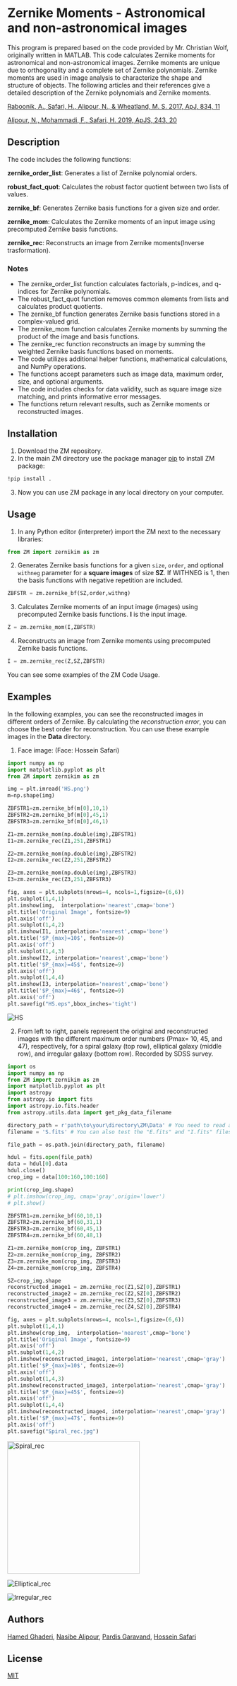 # Zernike Moments - Astronomical and non-astronomical images

This program is prepared based on the code provided by Mr. Christian Wolf, originally written in MATLAB. This code calculates Zernike moments for astronomical and non-astronomical images. Zernike moments are unique due to orthogonality and a complete set of Zernike polynomials. Zernike moments are used in image analysis to characterize the shape and structure of objects. The following articles and their references give a detailed description of the Zernike polynomials and Zernike moments.

[Raboonik, A., Safari, H., Alipour, N., & Wheatland, M. S. 2017, ApJ, 834, 11](https://iopscience.iop.org/article/10.3847/1538-4357/834/1/11/meta)

[Alipour, N., Mohammadi, F., Safari, H. 2019, ApJS, 243, 20](https://iopscience.iop.org/article/10.3847/1538-4365/ab289b/meta)

## Description 

The code includes the following functions:

**zernike_order_list**: Generates a list of Zernike polynomial orders.

**robust_fact_quot**: Calculates the robust factor quotient between two lists of values.

**zernike_bf**: Generates Zernike basis functions for a given size and order.

**zernike_mom**: Calculates the Zernike moments of an input image using precomputed Zernike basis functions.

**zernike_rec**: Reconstructs an image from Zernike moments(Inverse trasformation).

### Notes

- The zernike_order_list function calculates factorials, p-indices, and q-indices for Zernike polynomials.
- The robust_fact_quot function removes common elements from lists and calculates product quotients.
- The zernike_bf function generates Zernike basis functions stored in a complex-valued grid.
- The zernike_mom function calculates Zernike moments by summing the product of the image and basis functions.
- The zernike_rec function reconstructs an image by summing the weighted Zernike basis functions based on moments.
- The code utilizes additional helper functions, mathematical calculations, and NumPy operations.
- The functions accept parameters such as image data, maximum order, size, and optional arguments.
- The code includes checks for data validity, such as square image size matching, and prints informative error messages.
- The functions return relevant results, such as Zernike moments or reconstructed images.

## Installation 

1. Download the ZM repository.
2. In the main ZM directory use the package manager [pip](https://pip.pypa.io/en/stable/) to install ZM package:

```bash
!pip install .
```
3. Now you can use ZM package in any local directory on your computer.

## Usage

1. In any Python editor (interpreter) import the ZM next to the necessary libraries:
```python
from ZM import zernikim as zm
```

2. Generates Zernike basis functions for a given `size`, `order`, and optional `withneg` parameter for a **square images** of size **SZ**.
   If WITHNEG is 1, then the basis functions with negative repetition are included.
```python
ZBFSTR = zm.zernike_bf(SZ,order,withng) 
```

3. Calculates Zernike moments of an input image (images) using precomputed Zernike basis functions. **I** is the input image.
```python
Z = zm.zernike_mom(I,ZBFSTR)
```

4. Reconstructs an image from Zernike moments using precomputed Zernike basis functions.
```python
I = zm.zernike_rec(Z,SZ,ZBFSTR)
```

You can see some examples of the ZM Code Usage.

## Examples

In the following examples, you can see the reconstructed images in different orders of Zernike. By calculating the *reconstruction error*, you can choose the best order for reconstruction.
You can use these example images in the **Data** directory.

1. Face image: (Face: Hossein Safari)
```python
import numpy as np
import matplotlib.pyplot as plt
from ZM import zernikim as zm

img = plt.imread('HS.png')
m=np.shape(img)

ZBFSTR1=zm.zernike_bf(m[0],10,1)
ZBFSTR2=zm.zernike_bf(m[0],45,1)
ZBFSTR3=zm.zernike_bf(m[0],46,1)

Z1=zm.zernike_mom(np.double(img),ZBFSTR1)
I1=zm.zernike_rec(Z1,251,ZBFSTR1)

Z2=zm.zernike_mom(np.double(img),ZBFSTR2)
I2=zm.zernike_rec(Z2,251,ZBFSTR2)

Z3=zm.zernike_mom(np.double(img),ZBFSTR3)
I3=zm.zernike_rec(Z3,251,ZBFSTR3)

fig, axes = plt.subplots(nrows=4, ncols=1,figsize=(6,6))
plt.subplot(1,4,1)
plt.imshow(img,  interpolation='nearest',cmap='bone')
plt.title('Original Image', fontsize=9)
plt.axis('off')
plt.subplot(1,4,2)
plt.imshow(I1, interpolation='nearest',cmap='bone')
plt.title('$P_{max}=10$', fontsize=9)
plt.axis('off')
plt.subplot(1,4,3)
plt.imshow(I2, interpolation='nearest',cmap='bone')
plt.title('$P_{max}=45$', fontsize=9)
plt.axis('off')
plt.subplot(1,4,4)
plt.imshow(I3, interpolation='nearest',cmap='bone')
plt.title('$P_{max}=46$', fontsize=9)
plt.axis('off')
plt.savefig("HS.eps",bbox_inches='tight')
```

![HS](https://github.com/hmddev1/ZM/assets/53661111/b9afa396-f09c-4cd8-a07f-bf27c69df580)

2. From left to right, panels represent the original and reconstructed images with the different maximum order numbers (Pmax= 10, 45, and 47), respectively, for a spiral galaxy (top row), elliptical galaxy (middle row), and irregular galaxy (bottom row). Recorded by SDSS survey.

```python
import os
import numpy as np
from ZM import zernikim as zm
import matplotlib.pyplot as plt
import astropy
from astropy.io import fits
import astropy.io.fits.header
from astropy.utils.data import get_pkg_data_filename

directory_path = r'path\to\your\directory\ZM\Data' # You need to read an example FITS file from the directory: ZM\Data\
filename = 'S.fits' # You can also test the "E.fits" and "I.fits" files

file_path = os.path.join(directory_path, filename)

hdul = fits.open(file_path)
data = hdul[0].data
hdul.close()
crop_img = data[100:160,100:160]

print(crop_img.shape)
# plt.imshow(crop_img, cmap='gray',origin='lower')
# plt.show()

ZBFSTR1=zm.zernike_bf(60,10,1)
ZBFSTR2=zm.zernike_bf(60,31,1)
ZBFSTR3=zm.zernike_bf(60,45,1)
ZBFSTR4=zm.zernike_bf(60,48,1)

Z1=zm.zernike_mom(crop_img, ZBFSTR1)
Z2=zm.zernike_mom(crop_img, ZBFSTR2)
Z3=zm.zernike_mom(crop_img, ZBFSTR3)
Z4=zm.zernike_mom(crop_img, ZBFSTR4)

SZ=crop_img.shape
reconstructed_image1 = zm.zernike_rec(Z1,SZ[0],ZBFSTR1)
reconstructed_image2 = zm.zernike_rec(Z2,SZ[0],ZBFSTR2)
reconstructed_image3 = zm.zernike_rec(Z3,SZ[0],ZBFSTR3)
reconstructed_image4 = zm.zernike_rec(Z4,SZ[0],ZBFSTR4)

fig, axes = plt.subplots(nrows=4, ncols=1,figsize=(6,6))
plt.subplot(1,4,1)
plt.imshow(crop_img,  interpolation='nearest',cmap='bone')
plt.title('Original Image', fontsize=9)
plt.axis('off')
plt.subplot(1,4,2)
plt.imshow(reconstructed_image1, interpolation='nearest',cmap='gray')
plt.title('$P_{max}=10$', fontsize=9)
plt.axis('off')
plt.subplot(1,4,3)
plt.imshow(reconstructed_image3, interpolation='nearest',cmap='gray')
plt.title('$P_{max}=45$', fontsize=9)
plt.axis('off')
plt.subplot(1,4,4)
plt.imshow(reconstructed_image4, interpolation='nearest',cmap='gray')
plt.title('$P_{max}=47$', fontsize=9)
plt.axis('off')
plt.savefig("Spiral_rec.jpg")
```

<img src="https://github.com/hmddev1/ZM/assets/53661111/aa3a09fc-503b-4b18-9288-9d7c29e2e1ec" alt="Spiral_rec" width="300">
<!-- ![Spiral_rec](https://github.com/hmddev1/ZM/assets/53661111/aa3a09fc-503b-4b18-9288-9d7c29e2e1ec) -->

![Elliptical_rec](https://github.com/hmddev1/ZM/assets/53661111/28268e5a-5518-43d8-ad79-79e023ed55bc)

![Irregular_rec](https://github.com/hmddev1/ZM/assets/53661111/a8942d00-28e3-445d-8f09-de81d5dcc1c3)


## Authors

[Hamed Ghaderi](https://github.com/hmddev1), [Nasibe Alipour](https://scholar.google.com/citations?user=PfzZOI0AAAAJ&hl=en), [Pardis Garavand](https://www.linkedin.com/in/pardis-garavand-25b30527b/), [Hossein Safari](https://scholar.google.com/citations?user=nCc1FV8AAAAJ&hl=en)

## License
[MIT](https://choosealicense.com/licenses/mit/)
